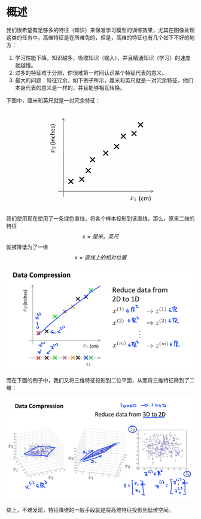 概述
==========

我们很希望有足够多的特征（知识）来保准学习模型的训练效果，尤其在图像处理这类的任务中，高维特征是在所难免的，但是，高维的特征也有几个如下不好的地方：

1. 学习性能下降，知识越多，吸收知识（输入），并且精通知识（学习）的速度就越慢。
2. 过多的特征难于分辨，你很难第一时间认识某个特征代表的意义。
3. 最大的问题：特征冗余，如下例子所示，厘米和英尺就是一对冗余特征，他们本身代表的意义是一样的，并且能够相互转换。

下图中，厘米和英尺就是一对冗余特征：

<div style="text-align: center">
<img src="../attachments/特征冗余.png" width="300"></img>
</div>

我们使用现在使用了一条绿色直线，将各个样本投影到该直线，那么，原来二维的特征 $$x = {厘米，英尺}$$ 就被降低为了一维 $$x = {直线上的相对位置}$$

<div style="text-align: center">
<img src="../attachments/2d-1d.png" width="500"></img>
</div>

而在下面的例子中，我们又将三维特征投影到二位平面，从而将三维特征降到了二维：

<div style="text-align: center">
<img src="../attachments/3d-2d.png" width="500"></img>
</div>

综上，不难发现，特征降维的一般手段就是将高维特征投影到低维空间。
